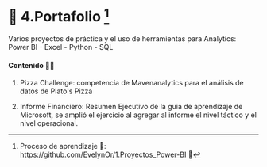# 💼 4.Portafolio [^1]  
Varios proyectos de práctica y el uso de herramientas para Analytics:  Power BI - Excel - Python - SQL

#### Contenido 👩‍💻

1. Pizza Challenge: competencia de Mavenanalytics para el análisis de datos de Plato's Pizza

2. Informe Financiero: Resumen Ejecutivo de la guia de aprendizaje de Microsoft, se amplió el ejercicio al agregar al informe el nivel táctico y el nivel operacional.





[^1]: Proceso de aprendizaje 🧠: https://github.com/EvelynOr/1.Proyectos_Power-BI 👣 

